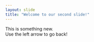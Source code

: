 ```yaml
---
layout: slide
title: "Welcome to our second slide!"
---
```

This is something new.  
Use the left arrow to go back!
